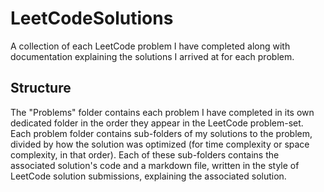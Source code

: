 # LeetCodeSolutions

A collection of each LeetCode problem I have completed along with documentation explaining the solutions I arrived at for each problem.

## Structure

The "Problems" folder contains each problem I have completed in its own dedicated folder in the order they appear in the LeetCode problem-set. Each problem folder contains sub-folders of my solutions to the problem, divided by how the solution was optimized (for time complexity or space complexity, in that order). Each of these sub-folders contains the associated solution's code and a markdown file, written in the style of LeetCode solution submissions, explaining the associated solution.

